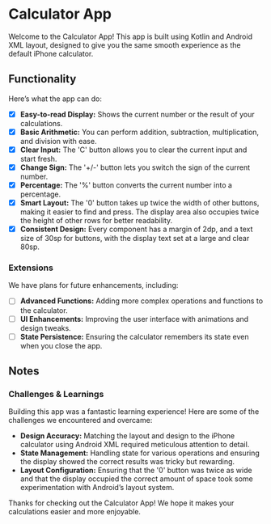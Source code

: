 # Calculator App

Welcome to the Calculator App! This app is built using Kotlin and Android XML layout, designed to give you the same smooth experience as the default iPhone calculator.

## Functionality 

Here’s what the app can do:

* [x] **Easy-to-read Display:** Shows the current number or the result of your calculations.
* [x] **Basic Arithmetic:** You can perform addition, subtraction, multiplication, and division with ease.
* [x] **Clear Input:** The 'C' button allows you to clear the current input and start fresh.
* [x] **Change Sign:** The '+/-' button lets you switch the sign of the current number.
* [x] **Percentage:** The '%' button converts the current number into a percentage.
* [x] **Smart Layout:** The '0' button takes up twice the width of other buttons, making it easier to find and press. The display area also occupies twice the height of other rows for better readability.
* [x] **Consistent Design:** Every component has a margin of 2dp, and a text size of 30sp for buttons, with the display text set at a large and clear 80sp.

### Extensions

We have plans for future enhancements, including:

* [ ] **Advanced Functions:** Adding more complex operations and functions to the calculator.
* [ ] **UI Enhancements:** Improving the user interface with animations and design tweaks.
* [ ] **State Persistence:** Ensuring the calculator remembers its state even when you close the app.

## Notes

### Challenges & Learnings

Building this app was a fantastic learning experience! Here are some of the challenges we encountered and overcame:

- **Design Accuracy:** Matching the layout and design to the iPhone calculator using Android XML required meticulous attention to detail.
- **State Management:** Handling state for various operations and ensuring the display showed the correct results was tricky but rewarding.
- **Layout Configuration:** Ensuring that the '0' button was twice as wide and that the display occupied the correct amount of space took some experimentation with Android’s layout system.

Thanks for checking out the Calculator App! We hope it makes your calculations easier and more enjoyable.